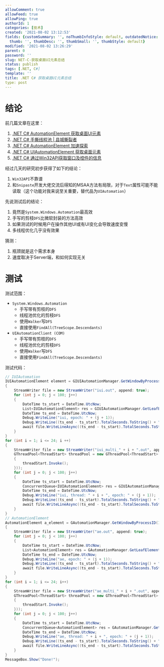 ```yaml
---
allowComment: true
allowFeed: true
allowPing: true
authorId: 1
categories: [技术]
created: '2021-08-02 13:12:53'
fields: {customSummary: '', noThumbInfoStyle: default, outdatedNotice: 'no', reprint: standard,
  thumb: '', thumbDesc: '', thumbSmall: '', thumbStyle: default}
modified: '2021-08-02 13:26:29'
parent: 0
password: ''
slug: NET-C-获取桌面UI元素总结
status: publish
tags: [.NET, C#]
template: ''
title: .NET C# 获取桌面UI元素总结
type: post
---
```

# 结论

前几篇文章在这里：
1. [.NET C# AutomationElement 获取桌面UI元素](/index.php/archives/NET-C-AutomationElement-%E8%8E%B7%E5%8F%96%E6%A1%8C%E9%9D%A2UI%E5%85%83%E7%B4%A0/)
2. [.NET C# 手撕线程池 | 县城撕裂者](/index.php/archives/NET-C-%E6%89%8B%E6%92%95%E7%BA%BF%E7%A8%8B%E6%B1%A0-%E5%8E%BF%E5%9F%8E%E6%92%95%E8%A3%82%E8%80%85/)
3. [.NET C# AutomationElement 加速探索](/index.php/archives/NET-C-AutomationElement-%E5%8A%A0%E9%80%9F%E6%8E%A2%E7%B4%A2/)
4. [.NET C# UIAutomationElement 获取桌面元素](/index.php/archives/NET-C-UIAutomationElement-%E8%8E%B7%E5%8F%96%E6%A1%8C%E9%9D%A2%E5%85%83%E7%B4%A0/)
5. [.NET C# 通过Win32API获取窗口及控件的信息](/index.php/archives/NET-C-%E9%80%9A%E8%BF%87Win32API%E8%8E%B7%E5%8F%96%E7%AA%97%E5%8F%A3%E5%8F%8A%E6%8E%A7%E4%BB%B6%E7%9A%84%E4%BF%A1%E6%81%AF/)

经过几天的研究初步获得了如下的结论：
1. `Win32API`不靠谱
2. 和`Snipaste`开发大佬交流后得知的MSAA方法有局限，对于`Text`属性可能不能读取（这个功能对我来说至关重要，替代品为`UIAutomation`）

先说测试后的结论：
1. 竟然是`System.Windows.Automation`最高效
2. 手写的剪枝`DFS`比微软封装的方法高效
3. 如果测试的时候用户在操作其他UI或有UI变化会导致速度变慢
4. 多线程优化几乎没有效果

猜测：
1. 瓶颈就是这个需求本身
2. 速度取决于Server端，和如何实现无关

# 测试

测试范围：
- `System.Windows.Automation`
  - 手写带有剪枝的`DFS`
  - 线程池优化的剪枝`DFS`
  - 使用`Walker`写`DFS`
  - 直接使用`FindAll(TreeScope.Descendants)`
- `UIAutomationClient (COM)`
  - 手写带有剪枝的`DFS`
  - 线程池优化的剪枝`DFS`
  - 使用`Walker`写`DFS`
  - 直接使用`FindAll(TreeScope.Descendants)`

测试代码：

```C#
// IUIAutomation
IUIAutomationElement element = GIUIAutomationManager.GetWindowByProcessID(15204);
{
	StreamWriter file = new StreamWriter("iui.out", append: true);
	for (int j = 0; j < 100; j++)
	{
		DateTime ts_start = DateTime.UtcNow;
		List<IUIAutomationElement> res = GIUIAutomationManager.GetLeafElementsDFS(element);
		DateTime ts_end = DateTime.UtcNow;
		Debug.WriteLine("iui, epoch: " + (j + 1));
		Debug.WriteLine((ts_end - ts_start).TotalSeconds.ToString() + " " + res.Count);
		await file.WriteLineAsync((ts_end - ts_start).TotalSeconds.ToString() + " " + res.Count);
	}
}
for (int i = 1; i <= 24; i ++)
{
	StreamWriter file = new StreamWriter("iui_multi_" + i + ".out", append: true);
	GThreadPool<ThreadStart> threadPool = new GThreadPool<ThreadStart>(i, new Action<ThreadStart>((threadStart) =>
	{
		threadStart.Invoke();
	}));
	for (int j = 0; j < 100; j++)
	{
		DateTime ts_start = DateTime.UtcNow;
		ConcurrentQueue<IUIAutomationElement> res = GIUIAutomationManager.GetLeafElementsByParallel(element, threadPool);
		DateTime ts_end = DateTime.UtcNow;
		Debug.WriteLine("iui, thread: " + i + ", epoch: " + (j + 1));
		Debug.WriteLine((ts_end - ts_start).TotalSeconds.ToString() + " " + res.Count);
		await file.WriteLineAsync((ts_end - ts_start).TotalSeconds.ToString() + " " + res.Count);
	}
}
// AutomationElement
AutomationElement a_element = GAutomationManager.GetWindowByProcessID(15204);
{
	StreamWriter file = new StreamWriter("ae.out", append: true);
	for (int j = 0; j < 100; j++)
	{
		DateTime ts_start = DateTime.UtcNow;
		List<AutomationElement> res = GAutomationManager.GetLeafElements(a_element);
		DateTime ts_end = DateTime.UtcNow;
		Debug.WriteLine("ae, epoch: " + (j + 1));
		Debug.WriteLine((ts_end - ts_start).TotalSeconds.ToString() + " " + res.Count);
		await file.WriteLineAsync((ts_end - ts_start).TotalSeconds.ToString() + " " + res.Count);
	}
}
for (int i = 1; i <= 24; i++)
{
	StreamWriter file = new StreamWriter("ae_multi_" + i + ".out", append: true);
	GThreadPool<ThreadStart> threadPool = new GThreadPool<ThreadStart>(i, new Action<ThreadStart>((threadStart) =>
	{
		threadStart.Invoke();
	}));
	for (int j = 0; j < 100; j++)
	{
		DateTime ts_start = DateTime.UtcNow;
		ConcurrentQueue<AutomationElement> res = GAutomationManager.GetLeafElementsByParallel(a_element, threadPool);
		DateTime ts_end = DateTime.UtcNow;
		Debug.WriteLine("ae, thread: " + i + ", epoch: " + (j + 1));
		Debug.WriteLine((ts_end - ts_start).TotalSeconds.ToString() + " " + res.Count);
		await file.WriteLineAsync((ts_end - ts_start).TotalSeconds.ToString() + " " + res.Count);
	}
}
MessageBox.Show("Done!");
```
